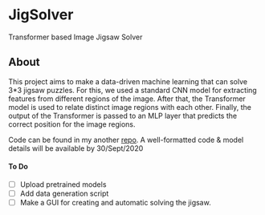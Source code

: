 # JigSolver
Transformer based Image Jigsaw Solver

## About
This project aims to make a data-driven machine learning that can solve 3\*3 jigsaw puzzles. For this, we used a standard CNN model for extracting features from different regions of the image. After that, the Transformer model is used to relate distinct image regions with each other. Finally, the output of the Transformer is passed to an MLP layer that predicts the correct position for the image regions. 

Code can be found in my another [repo](https://github.com/i-m-vivek/deep-learning-mini_projects/blob/master/VGG_MET_Image_Jigsaw_Solver_with_Transformer_3_3_v1_0.ipynb). A well-formatted code \& model details will be available by 30/Sept/2020

#### To Do 
- [ ] Upload pretrained models
- [ ] Add data generation script
- [ ] Make a GUI for creating and automatic solving the  jigsaw. 
